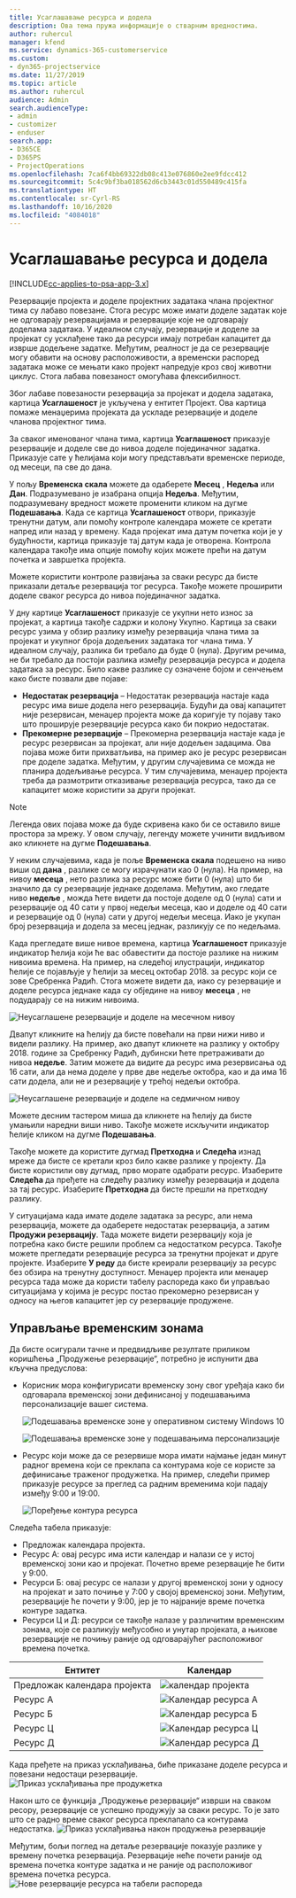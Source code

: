 ```yaml
---
title: Усаглашавање ресурса и додела
description: Ова тема пружа информације о стварним вредностима.
author: ruhercul
manager: kfend
ms.service: dynamics-365-customerservice
ms.custom:
- dyn365-projectservice
ms.date: 11/27/2019
ms.topic: article
ms.author: ruhercul
audience: Admin
search.audienceType:
- admin
- customizer
- enduser
search.app:
- D365CE
- D365PS
- ProjectOperations
ms.openlocfilehash: 7ca6f4bb69322db08c413e076860e2ee9fdcc412
ms.sourcegitcommit: 5c4c9bf3ba018562d6cb3443c01d550489c415fa
ms.translationtype: HT
ms.contentlocale: sr-Cyrl-RS
ms.lasthandoff: 10/16/2020
ms.locfileid: "4084018"
---
```

# <a name="reconcile-bookings-and-assignments"></a>Усаглашавање ресурса и додела

[!INCLUDE[cc-applies-to-psa-app-3.x](../includes/cc-applies-to-psa-app-3x.md)]

Резервације пројекта и доделе пројектних задатака члана пројектног тима су лабаво повезане. Стога ресурс може имати доделе задатак које не одговарају резервацијама и резервације које не одговарају доделама задатака. У идеалном случају, резервације и доделе за пројекат су усклађене тако да ресурси имају потребан капацитет да изврше додељене задатке. Међутим, реалност је да се резервације могу обавити на основу расположивости, а временски распоред задатака може се мењати како пројект напредује кроз свој животни циклус. Стога лабава повезаност омогућава флексибилност.

Због лабаве повезаности резервација за пројекат и додела задатака, картица **Усаглашеност** је укључена у ентитет Пројект. Ова картица помаже менаџерима пројеката да ускладе резервације и доделе чланова пројектног тима.

За сваког именованог члана тима, картица **Усаглашеност** приказује резервације и доделе све до нивоа доделе појединачног задатка. Приказује сате у ћелијама који могу представљати временске периоде, од месеци, па све до дана.

У пољу **Временска скала** можете да одаберете **Месец** , **Недеља** или **Дан**. Подразумевано је изабрана опција **Недеља**. Међутим, подразумевану вредност можете променити кликом на дугме **Подешавања**. Када се картица **Усаглашеност** отвори, приказује тренутни датум, али помоћу контроле календара можете се кретати напред или назад у времену. Када пројекат има датум почетка који је у будућности, картица приказује тај датум када је отворена. Контрола календара такође има опције помоћу којих можете прећи на датум почетка и завршетка пројекта.

Можете користити контроле развијања за сваки ресурс да бисте приказали детаље резервација тог ресурса. Такође можете проширити доделе сваког ресурса до нивоа појединачног задатка.

У дну картице **Усаглашеност** приказује се укупни нето износ за пројекат, а картица такође садржи и колону Укупно. Картица за сваки ресурс узима у обзир разлику између резервација члана тима за пројекат и укупног броја додељених задатака тог члана тима. У идеалном случају, разлика би требало да буде 0 (нула). Другим речима, не би требало да постоји разлика између резервација ресурса и додела задатака за ресурс. Било какве разлике су означене бојом и сенчењем како бисте позвали две појаве:

- **Недостатак резервација** – Недостатак резервација настаје када ресурс има више додела него резервација. Будући да овај капацитет није резервисан, менаџер пројекта може да коригује ту појаву тако што проширује резервације ресурса како би покрио недостатак.
- **Прекомерне резервације** – Прекомерна резервација настаје када је ресурс резервисан за пројекат, али није додељен задацима. Ова појава може бити прихватљива, на пример ако је ресурс резервисан пре доделе задатка. Међутим, у другим случајевима се можда не планира додељивање ресурса. У тим случајевима, менаџер пројекта треба да размотрити отказивање резервација ресурса, тако да се капацитет може користити за други пројекат.

> [!NOTE]
> Легенда ових појава може да буде скривена како би се оставило више простора за мрежу. У овом случају, легенду можете учинити видљивом ако кликнете на дугме **Подешавања**.

У неким случајевима, када је поље **Временска скала** подешено на ниво виши од **дана** , разлике се могу израчунати као 0 (нула). На пример, на нивоу **месеца** , нето разлика за ресурс може бити 0 (нула) што би значило да су резервације једнаке доделама. Међутим, ако гледате ниво **недеље** , можда ћете видети да постоје доделе од 0 (нула) сати и резервације од 40 сати у првој недељи месеца, као и доделе од 40 сати и резервације од 0 (нула) сати у другој недељи месеца. Иако је укупан број резервација и додела за месец једнак, разликују се по недељама.

Када прегледате више нивое времена, картица **Усаглашеност** приказује индикатор ћелија који ће вас обавестити да постоје разлике на нижим нивоима времена. На пример, на следећој илустрацији, индикатор ћелије се појављује у ћелији за месец октобар 2018. за ресурс који се зове Сребренка Радић. Стога можете видети да, иако су резервације и доделе ресурса једнаке када су обједине на нивоу **месеца** , не подударају се на нижим нивоима.

![Неусаглашене резервације и доделе на месечном нивоу](media/reconcile-assignments-01.JPG)

Двапут кликните на ћелију да бисте повећали на први нижи ниво и видели разлику. На пример, ако двапут кликнете на разлику у октобру 2018. године за Сребренку Радић, дубински ћете претраживати до нивоа **недеље**. Затим можете да видите да ресурс има резервисања од 16 сати, али да нема доделе у прве две недеље октобра, као и да има 16 сати додела, али не и резервације у трећој недељи октобра.

![Неусаглашене резервације и доделе на седмичном нивоу](media/reconcile-assignments-02.JPG)

Можете десним тастером миша да кликнете на ћелију да бисте умањили наредни виши ниво. Такође можете искључити индикатор ћелије кликом на дугме **Подешавања**. 

Такође можете да користите дугмад **Претходна** и **Следећа** изнад мреже да бисте се кретали кроз било какве разлике у пројекту. Да бисте користили ову дугмад, прво морате одабрати ресурс. Изаберите **Следећа** да пређете на следећу разлику између резервација и додела за тај ресурс. Изаберите **Претходна** да бисте прешли на претходну разлику.

У ситуацијама када имате доделе задатака за ресурс, али нема резервација, можете да одаберете недостатак резервација, а затим **Продужи резервацију**. Тада можете видети резервацију која је потребна како бисте решили проблем са недостатком ресурса. Такође можете прегледати резервације ресурса за тренутни пројекат и друге пројекте. Изаберите **У реду** да бисте креирали резервацију за ресурс без обзира на тренутну доступност. Менаџер пројекта или менаџер ресурса тада може да користи табелу распореда како би управљао ситуацијама у којима је ресурс постао прекомерно резервисан у односу на његов капацитет јер су резервације продужене.

## <a name="managing-with-time-zones"></a>Управљање временским зонама
Да бисте осигурали тачне и предвидљиве резултате приликом коришћења „Продужење резервације“, потребно је испунити два кључна предуслова:  

- Корисник мора конфигурисати временску зону свог уређаја како би одговарала временској зони дефинисаној у подешавањима персонализације вашег система.
 
  ![Подешавања временске зоне у оперативном систему Windows 10](media/reconcile-assignments-03.png)

  ![Подешавања временске зоне у подешавањима персонализације](media/reconcile-assignments-04.png)
 
- Ресурс који може да се резервише мора имати најмање један минут радног времена који се преклапа са контурама које се користе за дефинисање траженог продужетка. На пример, следећи пример приказује ресурсе за преглед са радним временима који падају између 9:00 и 19:00. 

  ![Поређење контура ресурса](media/reconcile-assignments-05.png)

Следећа табела приказује:

- Предложак календара пројекта.
- Ресурс А: овај ресурс има исти календар и налази се у истој временској зони као и пројекат. Почетно време резервације ће бити у 9:00.
- Ресурси Б: овај ресурс се налази у другој временској зони у односу на пројекат и зато почиње у 7:00 у својој временској зони. Међутим, резервације ће почети у 9:00, јер је то најраније време почетка контуре задатка.
- Ресурси Ц и Д: ресурси се такође налазе у различитим временским зонама, које се разликују међусобно и унутар пројеката, а њихове резервације не почињу раније од одговарајућег расположивог времена почетка.

|Ентитет  |Календар  |
|-|-|
|Предложак календара пројекта   | ![календар пројекта](media/reconcile-assignments-06.png) |
|Ресурс А  | ![Календар ресурса А](media/reconcile-assignments-06.png) |
|Ресурс Б  |  ![Календар ресурса Б](media/reconcile-assignments-07.png) |
|Ресурс Ц  |  ![Календар ресурса Ц](media/reconcile-assignments-08.png) |
|Ресурс Д  | ![Календар ресурса Д](media/reconcile-assignments-09.png)  |
 
Када пређете на приказ усклађивања, биће приказане доделе ресурса и повезани недостаци резервације.
 ![Приказ усклађивања пре продужетка](media/reconcile-assignments-10.png)

Након што се функција „Продужење резервације“ изврши на сваком ресору, резервације се успешно продужују за сваки ресурс. То је зато што се радно време сваког ресурса преклапало са контурама недостатка.
 ![Приказ усклађивања након продужења резервације](media/reconcile-assignments-11.png) 

Међутим, бољи поглед на детаље резервације показује разлике у времену почетка резервација. Резервације неће почети раније од времена почетка контуре задатка и не раније од расположивог времена почетка ресурса.
 ![Нове резервације ресурса на табели распореда](media/reconcile-assignments-12.png)
